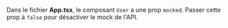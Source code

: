 Dans le fichier **App.tsx**, le composant `User` a une prop `mocked`.
Passer cette prop à `false` pour désactiver le mock de l'API.